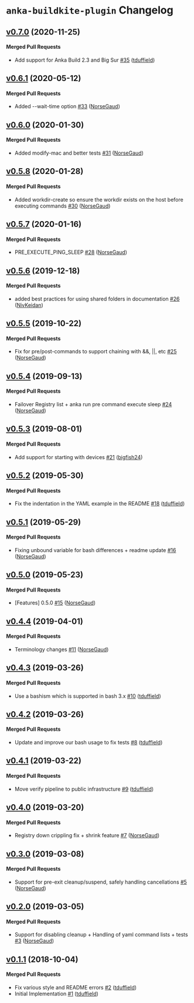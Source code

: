# `anka-buildkite-plugin` Changelog

<!-- latest_release 0.7.0 -->
## [v0.7.0](https://github.com/chef/anka-buildkite-plugin/tree/v0.7.0) (2020-11-25)

#### Merged Pull Requests
- Add support for Anka Build 2.3 and Big Sur [#35](https://github.com/chef/anka-buildkite-plugin/pull/35) ([tduffield](https://github.com/tduffield))
<!-- latest_release -->

## [v0.6.1](https://github.com/chef/anka-buildkite-plugin/tree/v0.6.1) (2020-05-12)

#### Merged Pull Requests
- Added --wait-time option [#33](https://github.com/chef/anka-buildkite-plugin/pull/33) ([NorseGaud](https://github.com/NorseGaud))

## [v0.6.0](https://github.com/chef/anka-buildkite-plugin/tree/v0.6.0) (2020-01-30)

#### Merged Pull Requests
- Added modify-mac and better tests [#31](https://github.com/chef/anka-buildkite-plugin/pull/31) ([NorseGaud](https://github.com/NorseGaud))

## [v0.5.8](https://github.com/chef/anka-buildkite-plugin/tree/v0.5.8) (2020-01-28)

#### Merged Pull Requests
- Added workdir-create so ensure the workdir exists on the host before executing commands [#30](https://github.com/chef/anka-buildkite-plugin/pull/30) ([NorseGaud](https://github.com/NorseGaud))

## [v0.5.7](https://github.com/chef/anka-buildkite-plugin/tree/v0.5.7) (2020-01-16)

#### Merged Pull Requests
- PRE_EXECUTE_PING_SLEEP [#28](https://github.com/chef/anka-buildkite-plugin/pull/28) ([NorseGaud](https://github.com/NorseGaud))

## [v0.5.6](https://github.com/chef/anka-buildkite-plugin/tree/v0.5.6) (2019-12-18)

#### Merged Pull Requests
- added best practices for using shared folders in documentation [#26](https://github.com/chef/anka-buildkite-plugin/pull/26) ([NivKeidan](https://github.com/NivKeidan))

## [v0.5.5](https://github.com/chef/anka-buildkite-plugin/tree/v0.5.5) (2019-10-22)

#### Merged Pull Requests
- Fix for pre/post-commands to support chaining with &amp;&amp;, ||, etc [#25](https://github.com/chef/anka-buildkite-plugin/pull/25) ([NorseGaud](https://github.com/NorseGaud))

## [v0.5.4](https://github.com/chef/anka-buildkite-plugin/tree/v0.5.4) (2019-09-13)

#### Merged Pull Requests
- Failover Registry list + anka run pre command execute sleep [#24](https://github.com/chef/anka-buildkite-plugin/pull/24) ([NorseGaud](https://github.com/NorseGaud))

## [v0.5.3](https://github.com/chef/anka-buildkite-plugin/tree/v0.5.3) (2019-08-01)

#### Merged Pull Requests
- Add support for starting with devices [#21](https://github.com/chef/anka-buildkite-plugin/pull/21) ([bigfish24](https://github.com/bigfish24))

## [v0.5.2](https://github.com/chef/anka-buildkite-plugin/tree/v0.5.2) (2019-05-30)

#### Merged Pull Requests
- Fix the indentation in the YAML example in the README [#18](https://github.com/chef/anka-buildkite-plugin/pull/18) ([tduffield](https://github.com/tduffield))

## [v0.5.1](https://github.com/chef/anka-buildkite-plugin/tree/v0.5.1) (2019-05-29)

#### Merged Pull Requests
- Fixing unbound variable for bash differences + readme update [#16](https://github.com/chef/anka-buildkite-plugin/pull/16) ([NorseGaud](https://github.com/NorseGaud))

## [v0.5.0](https://github.com/chef/anka-buildkite-plugin/tree/v0.5.0) (2019-05-23)

#### Merged Pull Requests
- [Features] 0.5.0 [#15](https://github.com/chef/anka-buildkite-plugin/pull/15) ([NorseGaud](https://github.com/NorseGaud))

## [v0.4.4](https://github.com/chef/anka-buildkite-plugin/tree/v0.4.4) (2019-04-01)

#### Merged Pull Requests
- Terminology changes [#11](https://github.com/chef/anka-buildkite-plugin/pull/11) ([NorseGaud](https://github.com/NorseGaud))

## [v0.4.3](https://github.com/chef/anka-buildkite-plugin/tree/v0.4.3) (2019-03-26)

#### Merged Pull Requests
- Use a bashism which is supported in bash 3.x [#10](https://github.com/chef/anka-buildkite-plugin/pull/10) ([tduffield](https://github.com/tduffield))

## [v0.4.2](https://github.com/chef/anka-buildkite-plugin/tree/v0.4.2) (2019-03-26)

#### Merged Pull Requests
- Update and improve our bash usage to fix tests [#8](https://github.com/chef/anka-buildkite-plugin/pull/8) ([tduffield](https://github.com/tduffield))

## [v0.4.1](https://github.com/chef/anka-buildkite-plugin/tree/v0.4.1) (2019-03-22)

#### Merged Pull Requests
- Move verify pipeline to public infrastructure [#9](https://github.com/chef/anka-buildkite-plugin/pull/9) ([tduffield](https://github.com/tduffield))

## [v0.4.0](https://github.com/chef/anka-buildkite-plugin/tree/v0.4.0) (2019-03-20)

#### Merged Pull Requests
- Registry down crippling fix + shrink feature [#7](https://github.com/chef/anka-buildkite-plugin/pull/7) ([NorseGaud](https://github.com/NorseGaud))

## [v0.3.0](https://github.com/chef/anka-buildkite-plugin/tree/v0.3.0) (2019-03-08)

#### Merged Pull Requests
- Support for pre-exit cleanup/suspend, safely handling cancellations [#5](https://github.com/chef/anka-buildkite-plugin/pull/5) ([NorseGaud](https://github.com/NorseGaud))

## [v0.2.0](https://github.com/chef/anka-buildkite-plugin/tree/v0.2.0) (2019-03-05)

#### Merged Pull Requests
- Support for disabling cleanup + Handling of yaml command lists + tests [#3](https://github.com/chef/anka-buildkite-plugin/pull/3) ([NorseGaud](https://github.com/NorseGaud))

## [v0.1.1](https://github.com/chef/anka-buildkite-plugin/tree/v0.1.1) (2018-10-04)

#### Merged Pull Requests
- Fix various style and README errors [#2](https://github.com/chef/anka-buildkite-plugin/pull/2) ([tduffield](https://github.com/tduffield))
- Initial Implementation [#1](https://github.com/chef/anka-buildkite-plugin/pull/1) ([tduffield](https://github.com/tduffield))